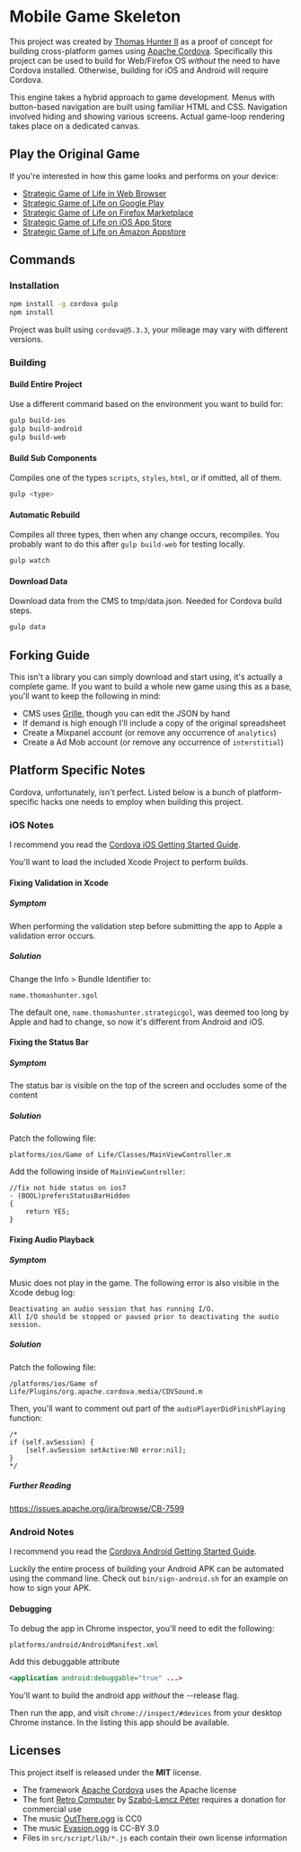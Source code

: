 # Mobile Game Skeleton

This project was created by <a href="https://github.com/tlhunter">Thomas Hunter II</a> as a proof of concept for building cross-platform games using <a href="https://cordova.apache.org/">Apache Cordova</a>. Specifically this project can be used to build for Web/Firefox OS _without_ the need to have Cordova installed. Otherwise, building for iOS and Android will require Cordova.

This engine takes a hybrid approach to game development. Menus with button-based navigation are built using familiar HTML and CSS. Navigation involved hiding and showing various screens. Actual game-loop rendering takes place on a dedicated canvas.


## Play the Original Game

If you're interested in how this game looks and performs on your device:

* [Strategic Game of Life in Web Browser](http://zyu.me/apps/sgol)
* [Strategic Game of Life on Google Play](https://play.google.com/store/apps/details?id=name.thomashunter.strategicgol)
* [Strategic Game of Life on Firefox Marketplace](https://marketplace.firefox.com/app/strategic-gol)
* [Strategic Game of Life on iOS App Store](https://itunes.apple.com/us/app/strategic-game-of-life/id1033673016)
* [Strategic Game of Life on Amazon Appstore](http://amzn.to/1NqEtsc)


## Commands

### Installation

```bash
npm install -g cordova gulp
npm install
```

Project was built using `cordova@5.3.3`, your mileage may vary with different versions.

### Building

#### Build Entire Project

Use a different command based on the environment you want to build for:

```bash
gulp build-ios
gulp build-android
gulp build-web
```

#### Build Sub Components

Compiles one of the types `scripts`, `styles`, `html`, or if omitted, all of them.

```bash
gulp <type>
```

#### Automatic Rebuild

Compiles all three types, then when any change occurs, recompiles. You probably want to do this after `gulp build-web` for testing locally.

```bash
gulp watch
```

#### Download Data

Download data from the CMS to tmp/data.json. Needed for Cordova build steps.

```bash
gulp data
```

## Forking Guide

This isn't a library you can simply download and start using, it's actually a complete game. If you want to build a whole new game using this as a base, you'll want to keep the following in mind:

 * CMS uses [Grille](https://www.npmjs.com/package/grille), though you can edit the JSON by hand
  * If demand is high enough I'll include a copy of the original spreadsheet
 * Create a Mixpanel account (or remove any occurrence of `analytics`)
 * Create a Ad Mob account (or remove any occurrence of `interstitial`)


## Platform Specific Notes

Cordova, unfortunately, isn't perfect. Listed below is a bunch of platform-specific hacks one needs to employ when building this project.

### iOS Notes

I recommend you read the [Cordova iOS Getting Started Guide](https://cordova.apache.org/docs/en/2.5.0/guide/getting-started/ios/).

You'll want to load the included Xcode Project to perform builds.

#### Fixing Validation in Xcode

##### Symptom

When performing the validation step before submitting the app to Apple a validation error occurs.

##### Solution

Change the Info > Bundle Identifier to:

```
name.thomashunter.sgol
```

The default one, `name.thomashunter.strategicgol`, was deemed too long by Apple and had to change, so now it's different from Android and iOS.

#### Fixing the Status Bar

##### Symptom

The status bar is visible on the top of the screen and occludes some of the content

##### Solution

Patch the following file:

```
platforms/ios/Game of Life/Classes/MainViewController.m
```

Add the following inside of `MainViewController`:

```objc
//fix not hide status on ios7
- (BOOL)prefersStatusBarHidden
{
    return YES;
}
```

#### Fixing Audio Playback

##### Symptom

Music does not play in the game. The following error is also visible in the Xcode debug log:

```
Deactivating an audio session that has running I/O.
All I/O should be stopped or paused prior to deactivating the audio session.
```

##### Solution

Patch the following file:

```
/platforms/ios/Game of Life/Plugins/org.apache.cordova.media/CDVSound.m
```

Then, you'll want to comment out part of the `audioPlayerDidFinishPlaying` function:

```objc
/*
if (self.avSession) {
    [self.avSession setActive:NO error:nil];
}
*/
```

##### Further Reading

https://issues.apache.org/jira/browse/CB-7599

### Android Notes

I recommend you read the [Cordova Android Getting Started Guide](https://cordova.apache.org/docs/en/2.5.0/guide/getting-started/android/).

Luckily the entire process of building your Android APK can be automated using the command line. Check out `bin/sign-android.sh` for an example on how to sign your APK.

#### Debugging

To debug the app in Chrome inspector, you'll need to edit the following:

```
platforms/android/AndroidManifest.xml
```

Add this debuggable attribute

```xml
<application android:debuggable="true" ...>
```

You'll want to build the android app _without_ the --release flag.

Then run the app, and visit `chrome://inspect/#devices` from your desktop Chrome instance. In the listing this app should be available.


## Licenses

This project itself is released under the **MIT** license.

* The framework [Apache Cordova](https://cordova.apache.org) uses the Apache license
* The font [Retro Computer](http://www.dafont.com/retro-computer.font) by [Szabó-Lencz Péter](http://www.petyka.com) requires a donation for commercial use
* The music [OutThere.ogg](http://opengameart.org/content/space-music-out-there) is CC0
* The music [Evasion.ogg](http://opengameart.org/content/evasion) is CC-BY 3.0
* Files in `src/script/lib/*.js` each contain their own license information
